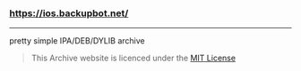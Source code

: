### https://ios.backupbot.net/
-----------------------------------------------
pretty simple IPA/DEB/DYLIB archive

> This Archive website is licenced under the [MIT License](https://github.com/Andres9890/ipa-archive/blob/main/LICENSE)
